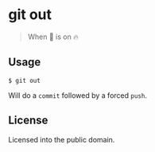 git out
================
> When 💩 is on 🔥

Usage
-----
```
$ git out
```

Will do a `commit` followed by a forced `push`.

License
-------
Licensed into the public domain.